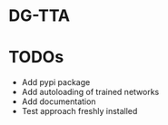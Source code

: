 # DG-TTA

# TODOs
* Add pypi package
* Add autoloading of trained networks
* Add documentation
* Test approach freshly installed